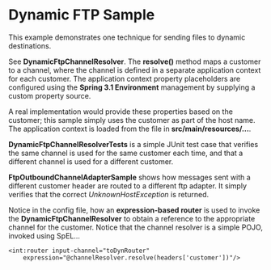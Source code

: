 Dynamic FTP Sample
==================

This example demonstrates one technique for sending files to dynamic destinations.

See **DynamicFtpChannelResolver**. The **resolve()** method maps a customer to a channel, where the channel is defined in a separate application context for each customer. The application context property placeholders are configured using the **Spring 3.1 Environment** management by supplying a custom property source.

A real implementation would provide these properties based on the customer; this sample simply uses the customer as part of the host name. The application context is loaded from the file in **src/main/resources/...**.

**DynamicFtpChannelResolverTests** is a simple JUnit test case that verifies the same channel is used for the same customer each time, and that a different channel is used for a different customer.

**FtpOutboundChannelAdapterSample** shows how messages sent with a different customer header are routed to a different ftp adapter. It simply verifies that the correct *UnknownHostException* is returned.

Notice in the config file, how an **expression-based router** is used to invoke the **DynamicFtpChannelResolver** to obtain a reference to the appropriate channel for the customer. Notice that the channel resolver is a simple POJO, invoked using SpEL...

	<int:router input-channel="toDynRouter"
		expression="@channelResolver.resolve(headers['customer'])"/>
		

